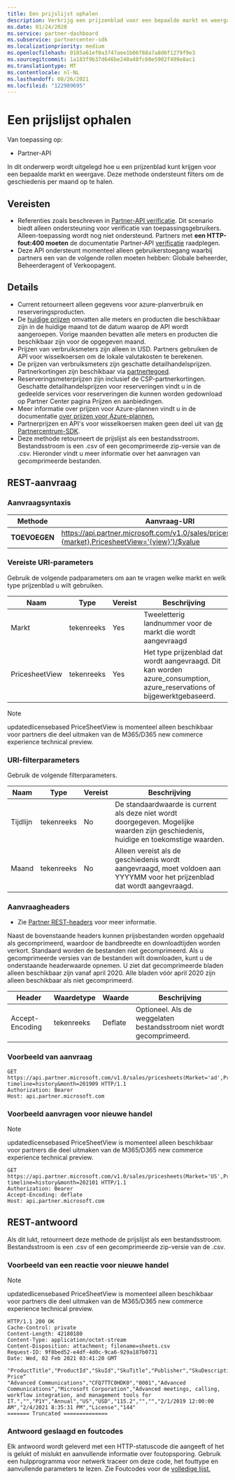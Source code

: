 ```yaml
---
title: Een prijslijst ophalen
description: Verkrijg een prijzenblad voor een bepaalde markt en weergave. Ondersteunt filters om de geschiedenis per maand op te halen.
ms.date: 01/24/2020
ms.service: partner-dashboard
ms.subservice: partnercenter-sdk
ms.localizationpriority: medium
ms.openlocfilehash: 0185a61ef0a3747aee1b06f88a7a8d6f1279f9e3
ms.sourcegitcommit: 1a183f9b37d646be240a48fc60e5902f409e8ac1
ms.translationtype: MT
ms.contentlocale: nl-NL
ms.lasthandoff: 08/26/2021
ms.locfileid: "122989695"
---
```

# <a name="get-a-price-sheet"></a>Een prijslijst ophalen

Van toepassing op:

- Partner-API

In dit onderwerp wordt uitgelegd hoe u een prijzenblad kunt krijgen voor een bepaalde markt en weergave. Deze methode ondersteunt filters om de geschiedenis per maand op te halen.

## <a name="prerequisites"></a>Vereisten

- Referenties zoals beschreven in [Partner-API verificatie](api-authentication.md). Dit scenario biedt alleen ondersteuning voor verificatie van toepassingsgebruikers. Alleen-toepassing wordt nog niet ondersteund. Partners met **een HTTP-fout:400 moeten** de documentatie Partner-API [verificatie](api-authentication.md) raadplegen.
- Deze API ondersteunt momenteel alleen gebruikerstoegang waarbij partners een van de volgende rollen moeten hebben: Globale beheerder, Beheerderagent of Verkoopagent.

## <a name="details"></a>Details

- Current retourneert alleen gegevens voor azure-planverbruik en reserveringsproducten.
- De [huidige prijzen](pricing.md) omvatten alle meters en producten die beschikbaar zijn in de huidige maand tot de datum waarop de API wordt aangeroepen. Vorige maanden bevatten alle meters en producten die beschikbaar zijn voor de opgegeven maand.
- Prijzen van verbruiksmeters zijn alleen in USD. Partners gebruiken de API voor wisselkoersen om de lokale valutakosten te berekenen.
- De prijzen van verbruiksmeters zijn geschatte detailhandelsprijzen. Partnerkortingen zijn beschikbaar via [partnertegoed](/partner-center/partner-earned-credit-explanation).
- Reserveringsmeterprijzen zijn inclusief de CSP-partnerkortingen. Geschatte detailhandelsprijzen voor reserveringen vindt u in de gedeelde services voor reserveringen die kunnen worden gedownload op Partner Center pagina Prijzen en aanbiedingen.
- Meer informatie over prijzen voor Azure-plannen vindt u in de documentatie [over prijzen voor Azure-plannen.](/partner-center/azure-plan-price-list)
- Partnerprijzen en API's voor wisselkoersen maken geen deel uit van [de Partnercentrum-SDK](get-started.md).
- Deze methode retourneert de prijslijst als een bestandsstroom. Bestandsstroom is een .csv of een gecomprimeerde zip-versie van de .csv. Hieronder vindt u meer informatie over het aanvragen van gecomprimeerde bestanden.

## <a name="rest-request"></a>REST-aanvraag

### <a name="request-syntax"></a>Aanvraagsyntaxis

| Methode   | Aanvraag-URI                                                                                                 |
|----------|-------------------------------------------------------------------------------------------------------------|
| **TOEVOEGEN** | https://api.partner.microsoft.com/v1.0/sales/pricesheets(Market={market},PricesheetView='{view}')/$value                                     |

### <a name="uri-required-parameters"></a>Vereiste URI-parameters

Gebruik de volgende padparameters om aan te vragen welke markt en welk type prijzenblad u wilt gebruiken.

| Naam                   | Type     | Vereist | Beschrijving                                                     |
|------------------------|----------|----------|-----------------------------------------------------------------|
|Markt                      | tekenreeks   | Yes       | Tweeletterig landnummer voor de markt die wordt aangevraagd       |
|PricesheetView | tekenreeks   | Yes       | Het type prijzenblad dat wordt aangevraagd. Dit kan worden azure_consumption, azure_reservations of bijgewerktgebaseerd.  |

> [!Note]
> updatedlicensebased PriceSheetView is momenteel alleen beschikbaar voor partners die deel uitmaken van de M365/D365 new commerce experience technical preview.

### <a name="uri-filter-parameters"></a>URI-filterparameters

Gebruik de volgende filterparameters.

| Naam                   | Type     | Vereist | Beschrijving                                                     |
|------------------------|----------|----------|-----------------------------------------------------------------|
|Tijdlijn| tekenreeks   | No| De standaardwaarde is current als deze niet wordt doorgegeven. Mogelijke waarden zijn geschiedenis, huidige en toekomstige waarden.       |
|Maand| tekenreeks   | No| Alleen vereist als de geschiedenis wordt aangevraagd, moet voldoen aan YYYYMM voor het prijzenblad dat wordt aangevraagd.       |

### <a name="request-headers"></a>Aanvraagheaders

- Zie [Partner REST-headers](headers.md) voor meer informatie.

Naast de bovenstaande headers kunnen prijsbestanden worden opgehaald als gecomprimeerd, waardoor de bandbreedte en downloadtijden worden verkort. Standaard worden de bestanden niet gecomprimeerd. Als u gecomprimeerde versies van de bestanden wilt downloaden, kunt u de onderstaande headerwaarde opnemen. U ziet dat gecomprimeerde bladen alleen beschikbaar zijn vanaf april 2020. Alle bladen vóór april 2020 zijn alleen beschikbaar als niet gecomprimeerd.

| Header                   | Waardetype     | Waarde | Beschrijving                                                     |
|------------------------|----------|----------|-----------------------------------------------------------------|
|Accept-Encoding| tekenreeks   | Deflate| Optioneel. Als de weggelaten bestandsstroom niet wordt gecomprimeerd.       |

### <a name="request-example"></a>Voorbeeld van aanvraag

```http
GET https://api.partner.microsoft.com/v1.0/sales/pricesheets(Market='ad',PricesheetView='azure_consumption')/$value?timeline=history&month=201909 HTTP/1.1
Authorization: Bearer
Host: api.partner.microsoft.com

```
### <a name="request-example-for-new-commerce"></a>Voorbeeld aanvragen voor nieuwe handel

> [!Note]
> updatedlicensebased PriceSheetView is momenteel alleen beschikbaar voor partners die deel uitmaken van de M365/D365 new commerce experience technical preview.

```http
GET https://api.partner.microsoft.com/v1.0/sales/pricesheets(Market='US',PricesheetView='updatedlicensebased')/$value?timeline=history&month=202101 HTTP/1.1
Authorization: Bearer
Accept-Encoding: deflate
Host: api.partner.microsoft.com

```

## <a name="rest-response"></a>REST-antwoord

Als dit lukt, retourneert deze methode de prijslijst als een bestandsstroom. Bestandsstroom is een .csv of een gecomprimeerde zip-versie van de .csv.

### <a name="response-example-for-new-commerce"></a>Voorbeeld van een reactie voor nieuwe handel

> [!Note]
> updatedlicensebased PriceSheetView is momenteel alleen beschikbaar voor partners die deel uitmaken van de M365/D365 new commerce experience technical preview.

``` http
HTTP/1.1 200 OK
Cache-Control: private
Content-Length: 42180180
Content-Type: application/octet-stream
Content-Disposition: attachment; filename=sheets.csv
Request-ID: 9f8bed52-e4df-4d0c-9ca6-929a187b0731
Date: Wed, 02 Feb 2021 03:41:20 GMT

"ProductTitle","ProductId","SkuId","SkuTitle","Publisher","SkuDescription","UnitOfMeasure","TermDuration","BillingPlan","Market","Currency","UnitPrice","PricingTierRangeMin","PricingTierRangeMax","EffectiveStartDate","EffectiveEndDate","Tags","ERP Price“
"Advanced Communications","CFQ7TTC0HDK0","0001","Advanced Communications","Microsoft Corporation","Advanced meetings, calling, workflow integration, and management tools for IT.","","P1Y","Annual","US","USD","115.2","","","2/1/2019 12:00:00 AM","2/4/2021 8:35:31 PM","License","144"
======= Truncated ==============

```

### <a name="response-success-and-error-codes"></a>Antwoord geslaagd en foutcodes

Elk antwoord wordt geleverd met een HTTP-statuscode die aangeeft of het is gelukt of mislukt en aanvullende informatie over foutopsporing. Gebruik een hulpprogramma voor netwerk traceer om deze code, het fouttype en aanvullende parameters te lezen. Zie Foutcodes voor de [volledige lijst.](error-codes.md)
